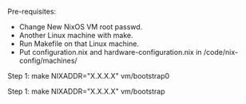 Pre-requisites:
- Change New NixOS VM root passwd.
- Another Linux machine with make. 
- Run Makefile on that Linux machine.
- Put configuration.nix and hardware-configuration.nix in /code/nix-config/machines/

Step 1:
make NIXADDR="X.X.X.X" vm/bootstrap0

Step 1:
make NIXADDR="X.X.X.X" vm/bootstrap

